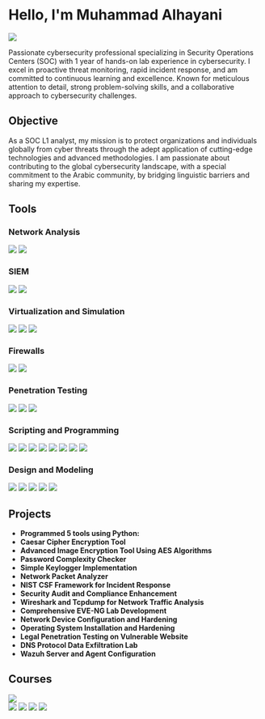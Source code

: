 # Hello, I'm Muhammad Alhayani
<a href="https://www.linkedin.com/in/muhammadalhayani/"><img src="https://img.shields.io/badge/-LinkedIn-0072b1?&style=for-the-badge&logo=linkedin&logoColor=white" /></a>

Passionate cybersecurity professional specializing in Security Operations Centers (SOC) with 1 year of hands-on lab experience in cybersecurity. I excel in proactive threat monitoring, rapid incident response, and am committed to continuous learning and excellence. Known for meticulous attention to detail, strong problem-solving skills, and a collaborative approach to cybersecurity challenges.

## Objective

As a SOC L1 analyst, my mission is to protect organizations and individuals globally from cyber threats through the adept application of cutting-edge technologies and advanced methodologies. I am passionate about contributing to the global cybersecurity landscape, with a special commitment to the Arabic community, by bridging linguistic barriers and sharing my expertise.

## Tools

### Network Analysis
<div>
    <img src="https://img.shields.io/badge/-Wireshark-1679A7?&style=for-the-badge&logo=Wireshark&logoColor=white" />
    <img src="https://img.shields.io/badge/-Tcpdump-1679A7?&style=for-the-badge&logoColor=white" />
</div>

### SIEM
<div>
    <img src="https://img.shields.io/badge/-Splunk-000000?&style=for-the-badge&logo=Splunk&logoColor=white" />
    <img src="https://img.shields.io/badge/-Wazuh-005571?&style=for-the-badge&logo=Wazuh&logoColor=white" />
</div>

### Virtualization and Simulation
<div>
    <img src="https://img.shields.io/badge/-EVE--NG-FF4500?&style=for-the-badge&logoColor=white" />
    <img src="https://img.shields.io/badge/-VMware-607078?&style=for-the-badge&logo=VMware&logoColor=white" />
    <img src="https://img.shields.io/badge/-VirtualBox-183A61?&style=for-the-badge&logo=VirtualBox&logoColor=white" />
</div>

### Firewalls
<div>
    <img src="https://img.shields.io/badge/-Fortigate_Firewall-EE0000?&style=for-the-badge&logo=Fortinet&logoColor=white" />
    <img src="https://img.shields.io/badge/-Windows_Defender_Firewall-0078D6?&style=for-the-badge&logo=Windows-Defender&logoColor=white" />
</div>

### Penetration Testing
<div>
    <img src="https://img.shields.io/badge/-Nmap-4682B4?&style=for-the-badge&logo=Nmap&logoColor=white" />
    <img src="https://img.shields.io/badge/-Burp_Suite-FF7F50?&style=for-the-badge&logo=Portswigger&logoColor=white" />
    <img src="https://img.shields.io/badge/-Metasploit-000000?&style=for-the-badge&logo=Metasploit&logoColor=white" />
</div>

### Scripting and Programming
<div>
    <img src="https://img.shields.io/badge/-Bash-4EAA25?&style=for-the-badge&logo=GNU-Bash&logoColor=white" />
    <img src="https://img.shields.io/badge/-Python-3776AB?&style=for-the-badge&logo=Python&logoColor=white" />
    <img src="https://img.shields.io/badge/-SQL-4479A1?&style=for-the-badge&logo=MySQL&logoColor=white" />
    <img src="https://img.shields.io/badge/-HTML-E34F26?&style=for-the-badge&logo=HTML5&logoColor=white" />
    <img src="https://img.shields.io/badge/-CSS-1572B6?&style=for-the-badge&logo=CSS3&logoColor=white" />
    <img src="https://img.shields.io/badge/-C++-00599C?&style=for-the-badge&logo=C%2B%2B&logoColor=white" />
    <img src="https://img.shields.io/badge/-Java-007396?&style=for-the-badge&logo=Java&logoColor=white" />
    <img src="https://img.shields.io/badge/-C%23-239120?&style=for-the-badge&logo=C-Sharp&logoColor=white" />
</div>

### Design and Modeling
<div>
    <img src="https://img.shields.io/badge/-UML_Diagrams-888888?&style=for-the-badge&logoColor=white" />
    <img src="https://img.shields.io/badge/-ERD-888888?&style=for-the-badge&logoColor=white" />
    <img src="https://img.shields.io/badge/-Use_Case_Diagram-888888?&style=for-the-badge&logoColor=white" />
    <img src="https://img.shields.io/badge/-Data_Flow_Diagram-888888?&style=for-the-badge&logoColor=white" />
    <img src="https://img.shields.io/badge/-Sequence_Diagram-888888?&style=for-the-badge&logoColor=white" />
</div>

## Projects
- **Programmed 5 tools using Python:**
-    **Caesar Cipher Encryption Tool**
-    **Advanced Image Encryption Tool Using AES Algorithms**
-    **Password Complexity Checker**
-    **Simple Keylogger Implementation**
-    **Network Packet Analyzer**
- **NIST CSF Framework for Incident Response**
- **Security Audit and Compliance Enhancement**
- **Wireshark and Tcpdump for Network Traffic Analysis**
- **Comprehensive EVE-NG Lab Development**
- **Network Device Configuration and Hardening**
- **Operating System Installation and Hardening**
- **Legal Penetration Testing on Vulnerable Website**
- **DNS Protocol Data Exfiltration Lab**
- **Wazuh Server and Agent Configuration**

## Courses
<div>
    <img src="https://img.shields.io/badge/-Google_Cybersecurity_Professional_Certificate-4285F4?&style=for-the-badge&logo=Google&logoColor=white" />
</div>
<div>
    <img src="https://img.shields.io/badge/-Security%2B-FF0000?&style=for-the-badge&logo=CompTIA&logoColor=white" />
    <img src="https://img.shields.io/badge/-Network%2B-007ACC?&style=for-the-badge&logo=CompTIA&logoColor=white" />
    <img src="https://img.shields.io/badge/-eJPTv1-FF5722?&style=for-the-badge&logo=eLearnSecurity&logoColor=white" />
    <img src="https://img.shields.io/badge/-Splunk_Search_Expert_101-000000?&style=for-the-badge&logo=Splunk&logoColor=white" />
</div>

